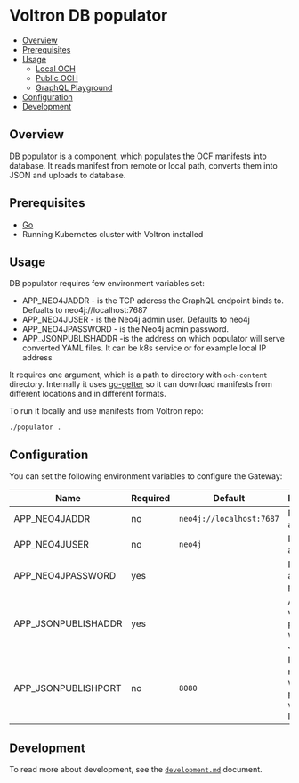 # Voltron DB populator

- [Overview](#overview)
- [Prerequisites](#prerequisites)
- [Usage](#usage)
  - [Local OCH](#local-och)
  - [Public OCH](#public-och)
  - [GraphQL Playground](#graphql-playground)
- [Configuration](#configuration)
- [Development](#development)

## Overview 

DB populator is a component, which populates the OCF manifests into database. It reads manifest from remote or local path,
converts them into JSON and uploads to database.

## Prerequisites

- [Go](https://golang.org)
- Running Kubernetes cluster with Voltron installed

## Usage

DB populator requires few environment variables set:
 * APP_NEO4JADDR - is the TCP address the GraphQL endpoint binds to. Defualts to neo4j://localhost:7687
 * APP_NEO4JUSER - is the Neo4j admin user. Defaults to neo4j
 * APP_NEO4JPASSWORD - is the Neo4j admin password.
 * APP_JSONPUBLISHADDR -is the address on which populator will serve
   converted YAML files. It can be k8s service or for example local IP address

It requires one argument, which is a path to directory with `och-content` directory. Internally it uses
[go-getter](https://github.com/hashicorp/go-getter) so it can download manifests from different locations
and in different formats.

To run it locally and use manifests from Voltron repo:

```shell
./populator .
```

## Configuration

You can set the following environment variables to configure the Gateway:

| Name                                | Required | Default   | Description                                                                                                                                                           |
| ----------------------------------- | -------- | --------- | --------------------------------------------------------------------------------------------------------------------------------------------------------------------- |
| APP_NEO4JADDR                       | no       | `neo4j://localhost:7687` | Neo4j address                                                                                                                                          |
| APP_NEO4JUSER                       | no       | `neo4j`   | Neo4j admin user                                                                                                                                                      |
| APP_NEO4JPASSWORD                   | yes      |           | Neo4h admin password                                                                                                                                                  |
| APP_JSONPUBLISHADDR                 | yes      |           | Address on which populator will serve JSON files                                                                                                                      |
| APP_JSONPUBLISHPORT                 | no       | `8080`    | Port number on which populator will be listening                                                                                                                      |

## Development

To read more about development, see the [`development.md`](../../docs/development.md) document.
